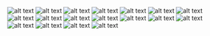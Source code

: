 ![alt text](./Screenshots/Screenshot%20(6).png)
![alt text](./Screenshots/Screenshot%20(7).png)
![alt text](./Screenshots/Screenshot%20(8).png)
![alt text](./Screenshots/Screenshot%20(9).png)
![alt text](./Screenshots/Screenshot%20(10).png)
![alt text](./Screenshots/Screenshot%20(11).png)
![alt text](./Screenshots/Screenshot%20(13).png)
![alt text](./Screenshots/Screenshot%20(14).png)
![alt text](./Screenshots/Screenshot%20(15).png)
![alt text](./Screenshots/Screenshot%20(16).png)
![alt text](./Screenshots/Screenshot%20(17).png)
![alt text](./Screenshots/Screenshot%20(18).png)
![alt text](./Screenshots/Screenshot%20(19).png)
![alt text](./Screenshots/Screenshot%20(20).png)
![alt text](./Screenshots/Screenshot%20(21).png)
![alt text](./Screenshots/Screenshot%20(22).png)
![alt text](./Screenshots/Screenshot%20(23).png)
![alt text](./Screenshots/Screenshot%20(24).png)


